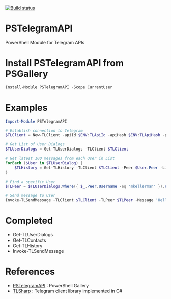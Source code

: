 [![Build status](https://mkellerman.visualstudio.com/PSTelegramAPI/_apis/build/status/PSTelegramAPI-CI)](https://mkellerman.visualstudio.com/PSTelegramAPI/_build/latest?definitionId=3)

# PSTelegramAPI

PowerShell Module for Telegram APIs

# Install PSTelegramAPI from PSGallery
```powershell
Install-Module PSTelegramAPI -Scope CurrentUser
```

# Examples

```powershell
Import-Module PSTelegramAPI

# Establish connection to Telegram
$TLClient = New-TLClient -apiId $ENV:TLApiId -apiHash $ENV:TLApiHash -phoneNumber $ENV:TLPhoneNumber

# Get List of User Dialogs
$TLUserDialogs = Get-TLUserDialogs -TLClient $TLClient

# Get latest 100 messages from each User in List
ForEach ($User in $TLUserDialog) {
    $TLHistory = Get-TLHistory -TLClient $TLClient -Peer $User.Peer -Limit 100
}

# Find a specific User
$TLPeer = $TLUserDialogs.Where({ $_.Peer.Username -eq 'mkellerman' }).Peer

# Send message to User
Invoke-TLSendMessage -TLClient $TLClient -TLPeer $TLPeer -Message 'Hello World'
```

# Completed

* Get-TLUserDialogs
* Get-TLContacts
* Get-TLHistory
* Invoke-TLSendMessage

# References

* [PSTelegramAPI](https://www.powershellgallery.com/packages/PSTelegramAPI/) : PowerShell Gallery
* [TLSharp](https://github.com/sochix/TLSharp) : Telegram client library implemented in C#
